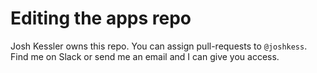 # Editing the apps repo

Josh Kessler owns this repo. You can assign pull-requests to `@joshkess`. Find me on Slack or send me an email and I can give you access.